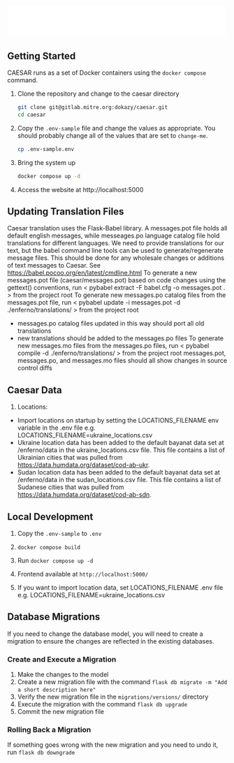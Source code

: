 <p align="left">
    <img alt="CAESAR" width="500" src="enferno/static/img/logo.png">
</p>

## Getting Started

CAESAR runs as a set of Docker containers using the `docker compose` command.

1. Clone the repository and change to the caesar directory
    ```bash
    git clone git@gitlab.mitre.org:dokazy/caesar.git
    cd caesar
    ```

2. Copy the `.env-sample` file and change the values as appropriate. You should probably change all of the values that are set to `change-me`.
    ```bash
    cp .env-sample.env
    ```

3. Bring the system up
    ```bash
    docker compose up -d
    ```

4. Access the website at http://localhost:5000


## Updating Translation Files

Caesar translation uses the Flask-Babel library. A messages.pot file holds all default english messages, while messeages.po language catalog file hold translations for different languages.
We need to provide translations for our text, but the babel command line tools can be used to generate/regenerate message files. This should be done for any wholesale changes or additions of text messages to Caesar.
See https://babel.pocoo.org/en/latest/cmdline.html
To generate a new messages.pot file (caesar/messages.pot) based on code changes using the gettext() conventions, run < pybabel extract -F babel.cfg -o messages.pot . > from the project root
To generate new messages.po catalog files from the messages.pot file, run < pybabel update -i messages.pot -d ./enferno/translations/ > from the project root
 * messages.po catalog files updated in this way should port all old translations
 * new translations should be added to the messages.po files
To generate new messages.mo files from the messages.po files, run < pybabel compile -d ./enferno/translations/ > from the project root
messages.pot, messages.po, and messages.mo files should all show changes in source control diffs 


## Caesar Data
1. Locations:
 - Import locations on startup by setting the LOCATIONS_FILENAME env variable in the .env file e.g. LOCATIONS_FILENAME=ukraine_locations.csv
 - Ukraine location data has been added to the default bayanat data set at /enferno/data in the ukraine_locations.csv file. This file contains a list of Ukrainian cities that was pulled from https://data.humdata.org/dataset/cod-ab-ukr.
 - Sudan location data has been added to the default bayanat data set at /enferno/data in the sudan_locations.csv file. This file contains a list of Sudanese cities that was pulled from https://data.humdata.org/dataset/cod-ab-sdn.

## Local Development

1. Copy the `.env-sample` to `.env`
2. `docker compose build`
3. Run `docker compose up -d`
4. Frontend available at `http://localhost:5000/`

5. If you want to import location data, set LOCATIONS_FILENAME .env file e.g. LOCATIONS_FILENAME=ukraine_locations.csv

## Database Migrations

If you need to change the database model, you will need to create a migration to ensure the changes are reflected in the existing databases. 

### Create and Execute a Migration

1. Make the changes to the model
2. Create a new migration file with the command `flask db migrate -m "Add a short description here"`
3. Verify the new migration file in the `migrations/versions/` directory
4. Execute the migration with the command `flask db upgrade`
5. Commit the new migration file

### Rolling Back a Migration

If something goes wrong with the new migration and you need to undo it, run `flask db downgrade`
